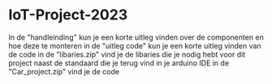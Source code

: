 # IoT-Project-2023
In de "handleinding" kun je een korte uitleg vinden over de componenten en hoe deze te monteren
in de "uitleg code" kun je een korte uitleg vinden van de code
in de "libaries.zip" vind je  de libaries die je nodig hebt voor dit project naast de standaard die je terug vind in je arduino IDE
in de "Car_project.zip" vind je de code 

